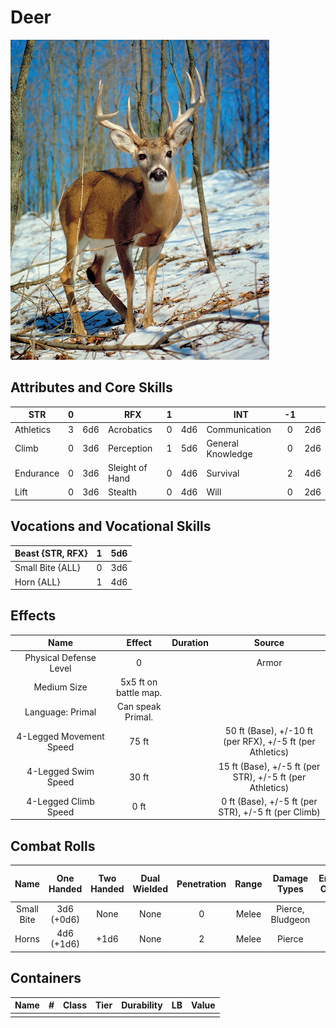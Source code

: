 # Deer

![NotMyImage](Deer.png)

## Attributes and Core Skills

| STR       |   0   |       | RFX             |   1   |       | INT               |  -1   |       |
| --------- | :---: | :---: | --------------- | :---: | :---: | ----------------- | :---: | :---: |
| Athletics |   3   |  6d6  | Acrobatics      |   0   |  4d6  | Communication     |   0   |  2d6  |
| Climb     |   0   |  3d6  | Perception      |   1   |  5d6  | General Knowledge |   0   |  2d6  |
| Endurance |   0   |  3d6  | Sleight of Hand |   0   |  4d6  | Survival          |   2   |  4d6  |
| Lift      |   0   |  3d6  | Stealth         |   0   |  4d6  | Will         |   0   |  2d6  |

## Vocations and Vocational Skills

| Beast {STR, RFX} |   1   |  5d6  |
| ---------------- | :---: | :---: |
| Small Bite {ALL} |   0   |  3d6  |
| Horn {ALL}       |   1   |  4d6  |

## Effects

|          Name           |        Effect         | Duration |                          Source                           |
| :---------------------: | :-------------------: | :------: | :-------------------------------------------------------: |
| Physical Defense Level  |           0           |          |                           Armor                           |
|       Medium Size       | 5x5 ft on battle map. |          |                                                           |
|    Language: Primal     |   Can speak Primal.   |          |                                                           |
| 4-Legged Movement Speed |         75 ft         |          |   50 ft (Base), +/-10 ft (per RFX), +/-5 ft (per Athletics)   |
|   4-Legged Swim Speed   |         30 ft         |          | 15 ft (Base), +/-5 ft (per STR), +/-5 ft (per Athletics) |
|  4-Legged Climb Speed   |         0 ft          |          |    0 ft (Base), +/-5 ft (per STR), +/-5 ft (per Climb)    |

## Combat Rolls

|    Name    | One<br />Handed | Two<br />Handed | Dual<br />Wielded | Penetration | Range | Damage<br />Types | Engageable<br />Opponents | Area Of<br />Effect | Resource<br />Class |
| :--------: | :-------------: | :-------------: | :---------------: | :---------: | :---: | :---------------: | :-----------------------: | :-----------------: | :-----------------: |
| Small Bite | 3d6<br />(+0d6) |      None       |       None        |      0      | Melee | Pierce, Bludgeon  |          Focused          |        None         |        None         |
|   Horns    | 4d6<br />(+1d6) |      +1d6       |       None        |      2      | Melee |      Pierce       |           Rapid           |        None         |        None         |

## Containers

| Name |   #   | Class | Tier  | Durability |  LB   | Value |
| ---- | :---: | :---: | :---: | :--------: | :---: | :---: |
|      |       |       |       |            |       |       |
